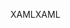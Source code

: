 <span data-ttu-id="c4e50-101">XAML</span><span class="sxs-lookup"><span data-stu-id="c4e50-101">XAML</span></span>